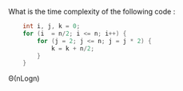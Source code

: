 What is the time complexity of the following code :

```cpp
    int i, j, k = 0;
    for (i  = n/2; i <= n; i++) {
        for (j = 2; j <= n; j = j * 2) {
            k = k + n/2;
        }
    }
```

&Theta;(nLogn)
